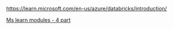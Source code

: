 https://learn.microsoft.com/en-us/azure/databricks/introduction/

[Ms learn modules - 4 part](https://learn.microsoft.com/en-us/training/paths/data-engineer-azure-databricks/)
